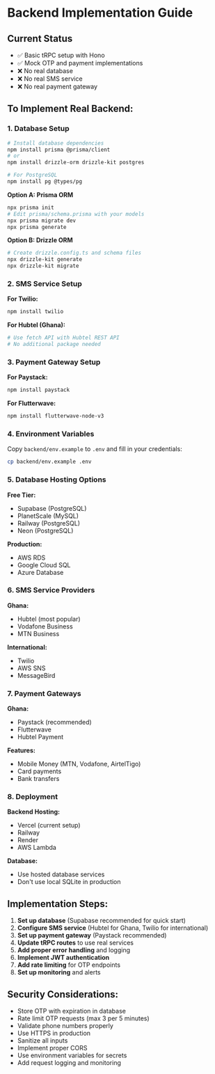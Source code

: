 # Backend Implementation Guide

## Current Status
- ✅ Basic tRPC setup with Hono
- ✅ Mock OTP and payment implementations
- ❌ No real database
- ❌ No real SMS service
- ❌ No real payment gateway

## To Implement Real Backend:

### 1. Database Setup

```bash
# Install database dependencies
npm install prisma @prisma/client
# or
npm install drizzle-orm drizzle-kit postgres

# For PostgreSQL
npm install pg @types/pg
```

**Option A: Prisma ORM**
```bash
npx prisma init
# Edit prisma/schema.prisma with your models
npx prisma migrate dev
npx prisma generate
```

**Option B: Drizzle ORM**
```bash
# Create drizzle.config.ts and schema files
npx drizzle-kit generate
npx drizzle-kit migrate
```

### 2. SMS Service Setup

**For Twilio:**
```bash
npm install twilio
```

**For Hubtel (Ghana):**
```bash
# Use fetch API with Hubtel REST API
# No additional package needed
```

### 3. Payment Gateway Setup

**For Paystack:**
```bash
npm install paystack
```

**For Flutterwave:**
```bash
npm install flutterwave-node-v3
```

### 4. Environment Variables

Copy `backend/env.example` to `.env` and fill in your credentials:

```bash
cp backend/env.example .env
```

### 5. Database Hosting Options

**Free Tier:**
- Supabase (PostgreSQL)
- PlanetScale (MySQL)
- Railway (PostgreSQL)
- Neon (PostgreSQL)

**Production:**
- AWS RDS
- Google Cloud SQL
- Azure Database

### 6. SMS Service Providers

**Ghana:**
- Hubtel (most popular)
- Vodafone Business
- MTN Business

**International:**
- Twilio
- AWS SNS
- MessageBird

### 7. Payment Gateways

**Ghana:**
- Paystack (recommended)
- Flutterwave
- Hubtel Payment

**Features:**
- Mobile Money (MTN, Vodafone, AirtelTigo)
- Card payments
- Bank transfers

### 8. Deployment

**Backend Hosting:**
- Vercel (current setup)
- Railway
- Render
- AWS Lambda

**Database:**
- Use hosted database services
- Don't use local SQLite in production

## Implementation Steps:

1. **Set up database** (Supabase recommended for quick start)
2. **Configure SMS service** (Hubtel for Ghana, Twilio for international)
3. **Set up payment gateway** (Paystack recommended)
4. **Update tRPC routes** to use real services
5. **Add proper error handling** and logging
6. **Implement JWT authentication**
7. **Add rate limiting** for OTP endpoints
8. **Set up monitoring** and alerts

## Security Considerations:

- Store OTP with expiration in database
- Rate limit OTP requests (max 3 per 5 minutes)
- Validate phone numbers properly
- Use HTTPS in production
- Sanitize all inputs
- Implement proper CORS
- Use environment variables for secrets
- Add request logging and monitoring